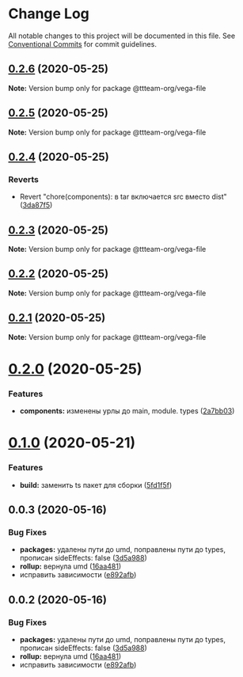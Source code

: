 # Change Log

All notable changes to this project will be documented in this file.
See [Conventional Commits](https://conventionalcommits.org) for commit guidelines.

## [0.2.6](https://github.com/ttteam-org/ttteam-vega-ui/compare/@ttteam-org/vega-file@0.2.5...@ttteam-org/vega-file@0.2.6) (2020-05-25)

**Note:** Version bump only for package @ttteam-org/vega-file





## [0.2.5](https://github.com/ttteam-org/ttteam-vega-ui/compare/@ttteam-org/vega-file@0.2.4...@ttteam-org/vega-file@0.2.5) (2020-05-25)

**Note:** Version bump only for package @ttteam-org/vega-file





## [0.2.4](https://github.com/ttteam-org/ttteam-vega-ui/compare/@ttteam-org/vega-file@0.2.3...@ttteam-org/vega-file@0.2.4) (2020-05-25)


### Reverts

* Revert "chore(components): в tar включается src вместо dist" ([3da87f5](https://github.com/ttteam-org/ttteam-vega-ui/commit/3da87f523e514c40c18815a6f2e44a6dbdd502b7))





## [0.2.3](https://github.com/ttteam-org/ttteam-vega-ui/compare/@ttteam-org/vega-file@0.2.1...@ttteam-org/vega-file@0.2.3) (2020-05-25)

**Note:** Version bump only for package @ttteam-org/vega-file





## [0.2.2](https://github.com/ttteam-org/ttteam-vega-ui/compare/@ttteam-org/vega-file@0.2.1...@ttteam-org/vega-file@0.2.2) (2020-05-25)

**Note:** Version bump only for package @ttteam-org/vega-file





## [0.2.1](https://github.com/ttteam-org/ttteam-vega-ui/compare/@ttteam-org/vega-file@0.2.0...@ttteam-org/vega-file@0.2.1) (2020-05-25)

**Note:** Version bump only for package @ttteam-org/vega-file





# [0.2.0](https://github.com/ttteam-org/ttteam-vega-ui/compare/@ttteam-org/vega-file@0.1.0...@ttteam-org/vega-file@0.2.0) (2020-05-25)


### Features

* **components:** изменены урлы до main, module. types ([2a7bb03](https://github.com/ttteam-org/ttteam-vega-ui/commit/2a7bb0354a083e034a49ed7e3709283dec0b7381))





# [0.1.0](https://github.com/ttteam-org/ttteam-vega-ui/compare/@ttteam-org/vega-file@0.0.2...@ttteam-org/vega-file@0.1.0) (2020-05-21)


### Features

* **build:** заменить ts пакет для сборки ([5fd1f5f](https://github.com/ttteam-org/ttteam-vega-ui/commit/5fd1f5fcd66e4c7cd83b623b63c3fe49f1001d88))





## 0.0.3 (2020-05-16)

### Bug Fixes

- **packages:** удалены пути до umd, поправлены пути до types, прописан sideEffects: false ([3d5a988](https://github.com/gpn-prototypes/vega-ui/commit/3d5a98871aece5d6c79be112e2e60ecd0529694e))
- **rollup:** вернула umd ([16aa481](https://github.com/gpn-prototypes/vega-ui/commit/16aa48132ca6c3934b3b12aa079f8645a0efc89b))
- исправить зависимости ([e892afb](https://github.com/gpn-prototypes/vega-ui/commit/e892afb5368b7ed2c6bdd4c77e08917e033f75ed))

## 0.0.2 (2020-05-16)

### Bug Fixes

- **packages:** удалены пути до umd, поправлены пути до types, прописан sideEffects: false ([3d5a988](https://github.com/gpn-prototypes/vega-ui/commit/3d5a98871aece5d6c79be112e2e60ecd0529694e))
- **rollup:** вернула umd ([16aa481](https://github.com/gpn-prototypes/vega-ui/commit/16aa48132ca6c3934b3b12aa079f8645a0efc89b))
- исправить зависимости ([e892afb](https://github.com/gpn-prototypes/vega-ui/commit/e892afb5368b7ed2c6bdd4c77e08917e033f75ed))
